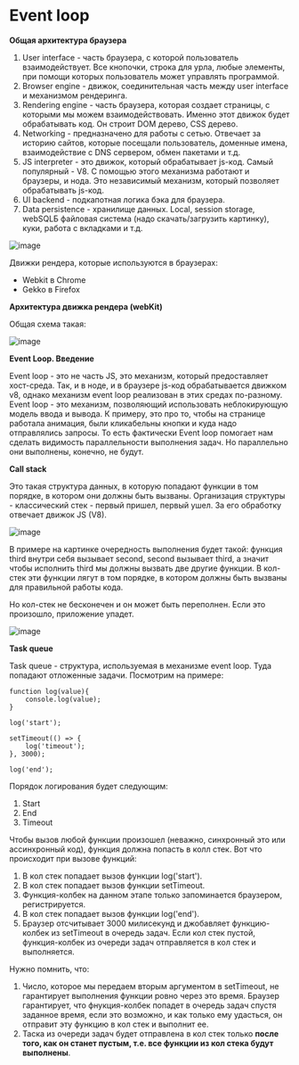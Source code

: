 # Event loop

**Общая архитектура браузера**

1. User interface - часть браузера, с которой пользователь взаимодействует. Все кнопочки, строка для урла, любые элементы, при помощи которых пользователь может управлять программой.
2. Browser engine - движок, соединительная часть между user interface и механизмом рендеринга.
3. Rendering engine - часть браузера, которая создает страницы, с которыми мы можем взаимодействовать. Именно этот движок будет обрабатывать код. Он строит DOM дерево, CSS дерево.
4. Networking - предназначено для работы с сетью. Отвечает за историю сайтов, которые посещали пользователь, доменные имена, взаимодействие с DNS сервером, обмен пакетами и т.д.
5. JS interpreter - это движок, который обрабатывает js-код. Самый популярный - V8. С помощью этого механизма работают и браузеры, и нода. Это независимый механизм, который позволяет обрабатывать js-код.
6. UI backend - подкапотная логика бэка для браузера.
7. Data persistence - хранилище данных. Local, session storage, webSQLБ файловая система (надо скачать/загрузить картинку), куки, работа с вкладками и т.д.

![image](https://github.com/AlinaLaniuk/interview/assets/101401177/6f7486bd-469f-402c-8735-22bcbe37538a)


Движки рендера, которые используются в браузерах:

- Webkit в Chrome
- Gekko в Firefox

**Архитектура движка рендера (webKit)**

Общая схема такая:

![image](https://github.com/AlinaLaniuk/interview/assets/101401177/10995e17-61d8-45ee-97a8-7f421bd9f2b0)

**Event Loop. Введение**

Event loop - это не часть JS, это механизм, который предоставляет хост-среда. Так, и в ноде, и в браузере js-код обрабатывается движком v8, однако механизм event loop реализован в этих средах по-разному. Event loop - это механизм, позволяющий использовать неблокирующую модель ввода и вывода. К примеру, это про то, чтобы на странице работала анимация, были кликабельны кнопки и куда надо отправлялись запросы. То есть фактически Event loop помогает нам сделать видимость параллельности выполнения задач. Но параллельно они выполнены, конечно, не будут.

**Call stack**

Это такая структура данных, в которую попадают функции в том порядке, в котором они должны быть вызваны. Организация структуры - классический стек - первый пришел, первый ушел. За его обработку отвечает движок JS (V8). 

![image](https://github.com/AlinaLaniuk/interview/assets/101401177/f802e8a4-4d99-41e0-a0da-f69edb528475)

В примере на картинке очередность выполнения будет такой: функция third внутри себя вызывает second, second вызывает third, а значит чтобы исполнить third мы должны вызвать две другие функции. В кол-стек эти функции лягут в том порядке, в котором должны быть вызваны для правильной работы кода.

Но кол-стек не бесконечен и он может быть переполнен. Если это произошло, приложение упадет.

 ![image](https://github.com/AlinaLaniuk/interview/assets/101401177/fb45d838-f1c0-4226-ba04-60742313e5d9)

**Task queue**

Task queue - структура, используемая в механизме event loop. Туда попадают отложенные задачи. Посмотрим на примере:

```
function log(value){
    console.log(value);
}

log('start');

setTimeout(() => {
    log('timeout');
}, 3000);

log('end');
```

Порядок логирования будет следующим:

1. Start
2. End
3. Timeout

Чтобы вызов любой функции произошел (неважно, синхронный это или ассинхронный код), функция должна попасть в колл стек. 
Вот что происходит при вызове функций:
1. В кол стек попадает вызов функции log('start').
2. В кол стек попадает вызов функции setTimeout.
3. Функция-колбек на данном этапе только запоминается браузером, регистрируется.
4. В кол стек попадает вызов функции log('end').
5. Браузер отсчитывает 3000 милисекунд и джобавляет функцию-колбек из setTimeout в очередь задач. Если кол стек пустой, функция-колбек из очереди задач отправляется в кол стек и выполняется.

Нужно помнить, что:
1. Число, которое мы передаем вторым аргументом в setTimeout, не гарантирует выполнения функции ровно через это время. Браузер гарантирует, что фнукция-колбек попадет в очередь задач спустя заданное время, если это возможно, и как только ему удасться, он отправит эту функцию в кол стек и выполнит ее.
2. Таска из очереди задач будет отправлена в кол стек только **после того, как он станет пустым, т.е. все функции из кол стека будут выполнены**.

